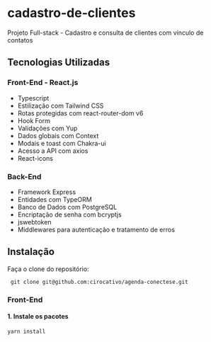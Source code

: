 # cadastro-de-clientes
Projeto Full-stack - Cadastro e consulta de clientes com vínculo de contatos

## Tecnologias Utilizadas

### Front-End - React.js
- Typescript
- Estilização com Tailwind CSS
- Rotas protegidas com react-router-dom v6
- Hook Form
- Validações com Yup
- Dados globais com Context
- Modais e toast com Chakra-ui
- Acesso a API com axios
- React-icons

### Back-End
- Framework Express
- Entidades com TypeORM
- Banco de Dados com PostgreSQL
- Encriptação de senha com bcryptjs
- jswebtoken
- Middlewares para autenticação e tratamento de erros

## Instalação

Faça o clone do repositório:

` git clone git@github.com:cirocativo/agenda-conectese.git`

### Front-End

#### 1. Instale os pacotes

`yarn install`
